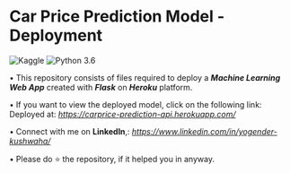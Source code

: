 
# Car Price Prediction Model -Deployment
![Kaggle](https://img.shields.io/badge/Dataset-Kaggle-blue.svg) ![Python 3.6](https://img.shields.io/badge/Python-3.6-brightgreen.svg) 

• This repository consists of files required to deploy a ___Machine Learning Web App___ created with ___Flask___ on ___Heroku___ platform.


• If you want to view the deployed model, click on the following link:<br />
Deployed at: _https://carprice-prediction-api.herokuapp.com/_


• Connect with me on __LinkedIn__,:   _https://www.linkedin.com/in/yogender-kushwaha/_


• Please do ⭐ the repository, if it helped you in anyway.
